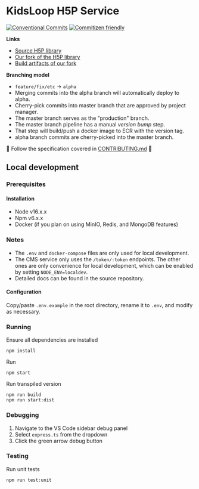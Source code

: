 # KidsLoop H5P Service

[![Conventional Commits](https://img.shields.io/badge/Conventional%20Commits-1.0.0-yellow.svg)](https://conventionalcommits.org)
[![Commitizen friendly](https://img.shields.io/badge/commitizen-friendly-brightgreen.svg)](http://commitizen.github.io/cz-cli/)

**Links**

- [Source H5P library](https://github.com/Lumieducation/H5P-Nodejs-library)
- [Our fork of the H5P library](https://bitbucket.org/calmisland/h5p-nodejs-library)
- [Build artifacts of our fork](https://bitbucket.org/calmisland/h5p-nodejs-library-packages)

**Branching model**

- `feature/fix/etc` -> `alpha`
- Merging commits into the alpha branch will automatically deploy to alpha.
- Cherry-pick commits into master branch that are approved by project manager.
- The master branch serves as the "production" branch.
- The master branch pipeline has a manual _version bump_ step.
- That step will build/push a docker image to ECR with the version tag.
- alpha branch commits are cherry-picked into the master branch.

📢 Follow the specification covered in [CONTRIBUTING.md](CONTRIBUTING.md) 📢

## Local development

### Prerequisites

#### Installation

- Node v16.x.x
- Npm v6.x.x
- Docker (if you plan on using MinIO, Redis, and MongoDB features)

### Notes

- The `.env` and `docker-compose` files are only used for local development.
- The CMS service only uses the `/token/:token` endpoints. The other ones are only convenience for local development, which can be enabled by setting `NODE_ENV=localdev`.
- Detailed docs can be found in the source repository.

#### Configuration

Copy/paste `.env.example` in the root directory, rename it to `.env`, and modify as necessary.

### Running

Ensure all dependencies are installed

```
npm install
```

Run

```
npm start
```

Run transpiled version

```
npm run build
npm run start:dist
```

### Debugging

1. Navigate to the VS Code sidebar debug panel
2. Select `express.ts` from the dropdown
3. Click the green arrow debug button

### Testing

Run unit tests

```
npm run test:unit
```
